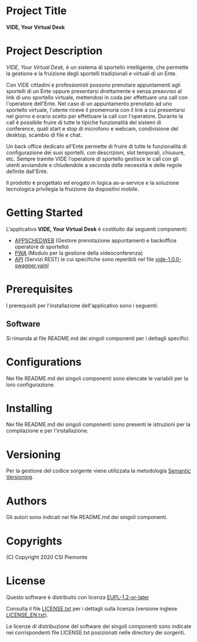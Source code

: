 # Project Title
**VIDE, Your Virtual Desk**

# Project Description
*VIDE, Your Virtual Desk,* è un sistema di sportello intelligente, che permette la gestione e la fruizione degli sportelli tradizionali e virtuali di un Ente.

Con VIDE cittadini e professionisti possono prenotare appuntamenti agli sportelli di un Ente oppure presentarsi direttamente e senza preavviso al link di uno sportello virtuale, mettendosi in coda per effettuare una call con l'operatore dell'Ente. Nel caso di un appuntamento prenotato ad uno sportello virtuale, l'utente riceve il promemoria con il link a cui presentarsi nel giorno e orario scelto per effettuare la call con l'operatore. Durante la call è possibile fruire di tutte le tipiche funzionalità dei sistemi di conference, quali start e stop di microfono e webcam, condivisione del desktop, scambio di file e chat.

Un back office dedicato all'Ente permette di fruire di tutte le funzionalità di configurazione dei suoi sportelli, con descrizioni, slot temporali, chiusure, etc. Sempre tramite VIDE l'operatore di sportello gestisce le call con gli utenti avviandole e chiudendole a seconda delle necessità e delle regole definite dall'Ente. 

Il prodotto è progettato ed erogato in logica as-a-service e la soluzione tecnologica privilegia la fruizione da dispositivi mobile.

# Getting Started
L'applicativo **VIDE, Your Virtual Desk** è costituito dai seguenti componenti:
- [APPSCHEDWEB](#) (Gestore prenotazione appuntamenti e backoffice operatore di sportello)
- [PWA](https://github.com/csipiemonte/vide-pwa) (Modulo per la gestione della videoconferenza)
- [API](#) (Servizi REST) le cui specifiche sono reperibili nel file [vide-1.0.0-swagger.yaml](vide-1.0.0-swagger.yaml)

# Prerequisites
I prerequisiti per l'installazione dell'applicativo sono i seguenti:
## Software
Si rimanda ai file README.md dei singoli componenti per i dettagli specifici.

# Configurations
Nei file README.md dei singoli componenti sono elencate le variabili per la loro configurazione.

# Installing
Nei file README.md dei singoli componenti sono presenti le istruzioni per la compilazione e per l'installazione.

# Versioning
Per la gestione del codice sorgente viene utilizzata la metodologia [Semantic Versioning](https://semver.org/).

# Authors
Gli autori sono indicati nei file README.md dei singoli componenti.

# Copyrights
(C) Copyright 2020 CSI Piemonte

# License
Questo software è distribuito con licenza [EUPL-1.2-or-later](https://joinup.ec.europa.eu/collection/eupl/eupl-text-11-12)

Consulta il file [LICENSE.txt](LICENSE.txt) per i dettagli sulla licenza (versione inglese [LICENSE_EN.txt](LICENSE_EN.txt)).

Le licenze di distribuzione del software dei singoli componenti sono indicate nei corrispondenti file LICENSE.txt posizionati nelle directory dei sorgenti.
